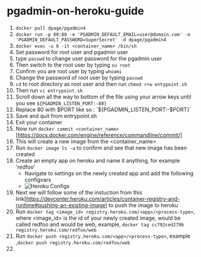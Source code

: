 # pgadmin-on-heroku-guide
1. `docker pull dpage/pgadmin4`
2. `docker run -p 80:80 -e 'PGADMIN_DEFAULT_EMAIL=user@domain.com' -e 'PGADMIN_DEFAULT_PASSWORD=SuperSecret' -d dpage/pgadmin4`
3. `docker exec -u 0 -it <container_name> /bin/sh`
4. Set password for root user and pgadmin user
5. type `passwd` to change user password for the pgadmin user
6. Then switch to the root user by typing `su root`
7. Confirm you are root user by typing `whoami`
8. Change the password of root user by typing `passwd`
9. `cd` to root directory as root user and then run `chmod r+w entypoint.sh`
10. Then run `vi entrypoint.sh`
11. Scroll down all the way to bottom of the file using your arrow keys until you see `${PGADMIN_LISTEN_PORT:-80}`
12. Replace 80 with $PORT like so : `${PGADMIN_LISTEN_PORT:-$PORT}`
13. Save and quit from entrypoint.sh
14. Exit your container
15. Now run `docker commit <container_name>` [https://docs.docker.com/engine/reference/commandline/commit/]
16. This will create a new image from the <container_name>
17. Run `docker image ls -a` to confirm and see that new image has been created
18. Create an empty app on heroku and name it anything, for example 'redfoo'
    - Navigate to settings on the newly created app and add the following configvars
    - ![Heroku Configs](https://imgur.com/a/mTNxtzO)
19. Next we will follow some of the instuction from this link[https://devcenter.heroku.com/articles/container-registry-and-runtime#pushing-an-existing-image] to push the image to heroku
20. Run `docker tag <image_id> registry.heroku.com/<app>/<process-type>`, where <image_id> is the id of your newly created image, <app> would be called redfoo and <process-type> would be web, example,  `docker tag cc792ced279b registry.heroku.com/redfoo/web`
21. Run `docker push registry.heroku.com/<app>/<process-type>`, example ,`docker push registry.heroku.com/redfoo/web`
22. 
